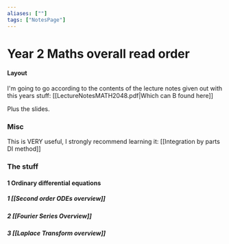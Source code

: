 ```yaml
---
aliases: [""]
tags: ["NotesPage"]
---
```


# Year 2 Maths overall read order
#### Layout
I'm going to go according to the contents of the lecture notes given out with this years stuff:  [[LectureNotesMATH2048.pdf|Which can B found here]]

Plus the slides.

### Misc

This is VERY useful, I strongly recommend learning it: [[Integration by parts DI method]]

### The stuff

#### 1 Ordinary differential equations
##### 1 [[Second order ODEs overview]]
##### 2 [[Fourier Series Overview]]
##### 3 [[Laplace Transform overview]]



